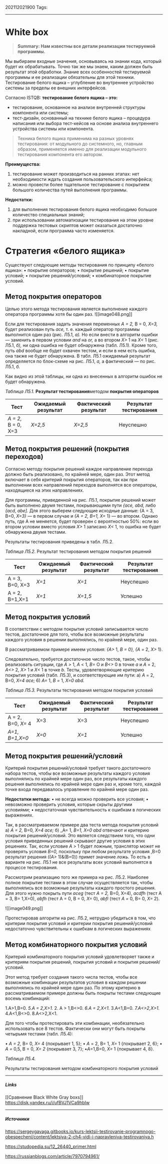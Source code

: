 202112021900
Tags:
___
# White box

>**Summary: Нам известны все детали реализации тестируемой программы.**

Мы выбираем входные значения, основываясь на знании кода, который будет их обрабатывать. Точно так же мы знаем, каким должен быть результат этой обработки. Знание всех особенностей тестируемой программы и ее реализации обязательны для этой техники. Тестирование белого ящика – углубление во внутреннее устройство системы за пределы ее внешних интерфейсов.


Согласно ISTQB: **тестирование белого ящика – это:**
-   тестирование, основанное на анализе внутренней структуры компонента или системы;
-   тест-дизайн, основанный на технике белого ящика – процедура написания или выбора тест-кейсов на основе анализа внутреннего устройства системы или компонента.

>Техника белого ящика применима на разных уровнях тестирования: от модульного до системного, но, главным образом, применяется именно для реализации модульного тестирования компонента его автором.

**Преимущества:**
1.  тестирование может производиться на ранних этапах: нет необходимости ждать создания пользовательского интерфейса;
2.  можно провести более тщательное тестирование с покрытием большого количества путей выполнения программы.

**Недостатки:**
1.  для выполнения тестирования белого ящика необходимо большое количество специальных знаний;
2.  при использовании автоматизации тестирования на этом уровне поддержка тестовых скриптов может оказаться достаточно накладной, если программа часто изменяется.


# Стратегия «белого ящика»

Существуют следующие методы тестирования по принципу «белого ящика»:
• покрытие операторов;
• покрытие решений;
• покрытие условий;
• покрытие решений/условий;
• комбинаторное покрытие условий.

## Метод покрытия операторов
Целью этого метода тестирования является выполнение каждого оператора программы хотя бы один раз.
![[image048.png]]

Если для тестирования задать значения переменных _А = 2,_ B = 0, _Х=3,_ будет реализован путь _асе,_ т. е. каждый оператор программы выполнится один раз (рис. Л5.1, _а)._ Но если внести в алгоритм ошибки — заменить в первом условии _and_ на _or,_ а во втором _Х>_ 1 на _Х<_ 1 (рис. Л5.1, _б),_ ни одна ошибка не будет обнаружена (табл. Л5.1). Кроме того, путь _abd_ вообще не будет охвачен тестом, и если в нем есть ошибка, она также не будет обнаружена. В табл. Л5.1 ожидаемый результат определяется по блок-схеме на рис. Л5.1, _а,_ а фактический — по рис. Л5.1, _б._

Как видно из этой таблицы, ни одна из внесенных в алго­ритм ошибок не будет обнаружена.

_Таблица Л5.1._ **Результат тестирования**методом **покрытия операторов**

| Тест                | Ожидаемый результат | Фактический результат | Результат тестирования |
| ------------------- | ------------------- | --------------------- | ---------------------- |
| _А = 2,_ B = 0, Х=3 | _Х=2,5_             | _Х=2,5_               | Неуспешно                       |

## Метод покрытия решений (покрытия переходов)

Согласно методу покрытия решений каждое направление пе­рехода должно быть реализовано, по крайней мере, один раз. Этот метод включает в себя критерий покрытия операторов, так как при выполнении всех направлений переходов выполнятся все операторы, находящиеся на этих направлениях.

Для программы, приведенной на рис. Л5.1, покрытие реше­ний может быть выполнено двумя тестами, покрывающими пути _{асе, abd\,_ либо _{acd, abe]._ Для этого выберем следующие исход­ные данные: {А = 3, B=0, _Х=3}_ — в первом случае и _{А = 2, В=1, Х=_ 1} — во втором. Однако путь, где А не меняется, будет проверен с вероятностью 50%: если во втором условии вместо условия _Х>_ 1 записано _Х<_ 1, то ошибка не будет обнаружена двумя тестами.

Результаты тестирования приведены в табл. Л5.2.

_Таблица Л5.2._ Результат тестирования методом покрытия решений

| Тест            | Ожидаемый результат | Фактический результат | Результат тестирования |
| --------------- | ------------------- | --------------------- | ---------------------- |
| A = 3, B=0, X=3 | _Х=1_               | _Х=1_                 | Неуспешно              |
| A = 2, B=1,X=1  | _Х=1_               | _Х=1,5_               |  Успешно                      |


## Метод покрытия условий
В соответствии с методом покрытия условий записывается число тестов, достаточное для того, чтобы все возможные результаты каждого условия в решении выполнялись, по крайней мере, один раз.

В рассматриваемом примере имеем условия: _{А>_ 1, _B = 0}, {А =_ 2, _Х>_ 1}. 

Следовательно, требуется достаточное число тестов, такое, чтобы реализовать ситуации, где _А >_ 1, _А_ < 1, _В=_ О и _В<>_ 0 в точке _а_ и _А_ = 2, _А<>_ 2, _Х>_ 1 и _Х<_ 1 в точке _b._ Тесты, удовлетворяющие критерию покрытия условий (табл. Л5.3), и соответствующие им пути:
а) _А_ = 2, B=0, _Х=4 асе;_
6) _А=_ 1, _В =_ 1, _Х=0 abd._

_Таблица Л5.3._ Результаты тестирования методом покрытия условий

| Тест               | Ожидаемый результат | Фактический результат | Результат тестирования |
| ------------------ | ------------------- | --------------------- | ---------------------- |
| A = 2, B=0, _Х=_ 4 | X=3                 | X=3                   | Неуспешно              |
| _А=1, В=1,Х=0_     | _Х=0_               | _Х=1_               | Успешно                |


## Метод покрытия решений/условий
Критерий покрытия решений/условий требует такого достаточного набора тестов, чтобы все возможные результаты каждого условия выполнялись по крайней мере один раз, все результаты каждого решения выполнялись по крайней мере один раз и, кроме того, каждой точке входа передавалось управление по крайней мере один раз.

**Недостатки метода:**
• не всегда можно проверить все условия;
• невозможно проверить условия, которые скрыты другими  
условиями;
• недостаточная чувствительность к ошибкам в логических выражениях.


Так, в рассматриваемом примере два теста метода покрытия условий
а) _А = 2,_ B=0, _Х=4 асе;_
б) _A= 1, _В=1, Х=0 abd_
отвечают и критерию покрытия решений/условий. Это является следствием того, что одни условия приведенных решений скрывают другие условия в этих решениях. Так, если условие _А >_ 1 будет ложным, транслятор может не проверять условия _B=0,_ поскольку при любом результате условия ,B=0 результат решения _((А>_ 1)&(B=0)) примет значение _ложь._ То есть в варианте на рис. Л5.1 не все результаты всех условий выполнятся в процессе тестирования.

  
Рассмотрим реализацию того же примера на рис. Л5.2. Наиболее полное покрытие тестами в этом случае осуществляется так, чтобы выполнялись все возможные результаты каждого простого решения. Для этого нужно покрыть пути _aceg_ (тест _А = 2,_ B=0, X=4), _acdfh_ (тест A = 3, B= 1,X=0), _abfh_ (тест A = 0, B = 0, _Х=_ 0), _abfi_ (тест _А =_ 0, B= 0, _Х=_ 2).

![[image049.png]]

Протестировав алгоритм на рис. Л5.2, нетрудно убедиться в том, что критерии покрытия условий и критерии покрытия решений/условий недостаточно чувствительны к ошибкам в логических выражениях

## Метод комбинаторного покрытия условий

Критерий комбинаторного покрытия условий удовлетворяет также и критериям покрытия решений, покрытия условий и покрытия решений/условий.

Этот метод требует создания такого числа тестов, чтобы все возможные комбинации результатов условия в каждом решении выполнялись по крайней мере один раз. По этому критерию в рассматриваемом примере должны быть покрыты тестами следующие восемь комбинаций:

1.A>1,B=0. _5.А = 2,Х>1._
2. A > 1,B<>0. _6.А = 2,Х<1._
З.A<1,B=0. _7.А<>2,Х>1._
4.A<1,B<>0. 8.A<>2,X<1.

Для того чтобы протестировать эти комбинации, необязательно использовать все 8 тестов. Фактически они могут быть покрыты четырьмя тестами (табл. Л5.4):

• _А = 2,_ B= 0, _Х=_ 4 {покрывает 1, 5};
• _А_ = 2, B= 1, _Х=_ 1 {покрывает 2, 6};
• _А =_ 0,5, B = 0, _Х= 2_ {покрывает 3, 7};
•_A_=1,B=0, _Х=_ 1 {покрывает 4, 8}.

_Таблица Л5.4._

Результаты тестирования методом комбинаторного покрытия условий



___
##### Links
[[Сравнение Black White Gray boxs]]
https://disk.yandex.ru/i/ufBVJ1VCa9hbIw

---
##### Источники
https://sergeygavaga.gitbooks.io/kurs-lektsii-testirovanie-programnogo-obespecheni/content/lektsiya-2-ch4-vidi-i-napravleniya-testirovaniya.h

https://studopedia.su/12_26440_primer.html

https://russianblogs.com/article/7970794961/